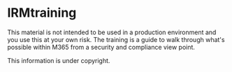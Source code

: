 # IRMtraining


This material is not intended to be used in a production environment and you use this at your own risk. The training is a guide to walk through what's possible within M365 from a security and compliance view point. 

This information is under copyright.


